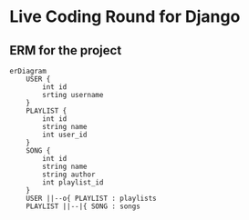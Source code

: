 # Live Coding Round for Django

## ERM for the project
```mermaid
erDiagram
    USER {
        int id
        srting username
    }
    PLAYLIST {
        int id
        string name
        int user_id
    }
    SONG {
        int id
        string name
        string author
        int playlist_id
    }
    USER ||--o{ PLAYLIST : playlists
    PLAYLIST ||--|{ SONG : songs
```

